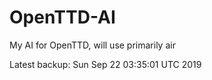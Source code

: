 # OpenTTD-AI
My AI for OpenTTD, will use primarily air

Latest backup: Sun Sep 22 03:35:01 UTC 2019
